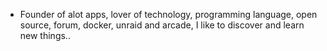 - Founder of alot apps, lover of technology, programming language, open source, forum, docker, unraid and arcade, I like to discover and learn new things..
  <br>





















































